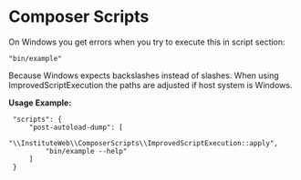 # Composer Scripts

On Windows you get errors when you try to execute this in script section:

    "bin/example"

Because Windows expects backslashes instead of slashes. When using ImprovedScriptExecution the
paths are adjusted if host system is Windows.

 
**Usage Example:**
 
     "scripts": {
         "post-autoload-dump": [
             "\\InstituteWeb\\ComposerScripts\\ImprovedScriptExecution::apply",
             "bin/example --help"
         ]
     }
     
